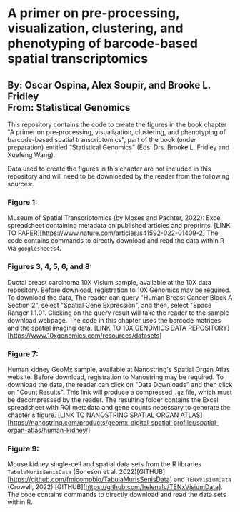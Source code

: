 # A primer on pre-processing, visualization, clustering, and phenotyping of barcode-based spatial transcriptomics
## By: Oscar Ospina, Alex Soupir, and Brooke L. Fridley <br/> From: Statistical Genomics

This repository contains the code to create the figures in the book chapter "A primer on 
pre-processing, visualization, clustering, and phenotyping of barcode-based spatial transcriptomics",
part of the book (under preparation) entitled "Statistical Genomics" (Eds: Drs. Brooke L. Fridley and
Xuefeng Wang).

Data used to create the figures in this chapter are not included in this repository and will
need to be downloaded by the reader from the following sources:

### Figure 1:
Museum of Spatial Transcriptomics (by Moses and Pachter, 2022): Excel spreadsheet containing 
metadata on published articles and preprints. [LINK TO PAPER][https://www.nature.com/articles/s41592-022-01409-2]
The code contains commands to directly download and read the data within R via `googlesheets4`.

### Figures 3, 4, 5, 6, and 8:
Ductal breast carcinoma 10X Visium sample, available at the 10X data repository. Before
download, registration to 10X Genomics may be required. To download the data, The reader can 
query "Human Breast Cancer Block A Section 2", select "Spatial Gene Expression", and
then, select "Space Ranger 1.1.0". Clicking on the query result will take the reader to the sample
download webpage. The code in this chapter uses the barcode matrices and the spatial imaging
data. [LINK TO 10X GENOMICS DATA REPOSITORY][https://www.10xgenomics.com/resources/datasets]

### Figure 7:
Human kidney GeoMx sample, available at Nanostring's Spatial Organ Atlas website. Before
download, registration to Nanostring may be required. To download the data, the reader can 
click on "Data Downloads" and then click on "Count Results". This link will produce a compressed
`.gz` file, which must be decompressed by the reader. The resulting folder contains the Excel
spreadsheet with ROI metadata and gene counts necessary to generate the chapter's figure.
[LINK TO NANOSTRING SPATIAL ORGAN ATLAS][https://nanostring.com/products/geomx-digital-spatial-profiler/spatial-organ-atlas/human-kidney/]

### Figure 9:
Mouse kidney single-cell and spatial data sets from the R libraries `TabulaMurisSenisData`
(Soneson et al. 2022)[GITHUB][https://github.com/fmicompbio/TabulaMurisSenisData] and 
`TENxVisiumData` (Crowell, 2022) [GITHUB][https://github.com/helenalc/TENxVisiumData]. 
The code contains commands to directly download and read the data sets within R.

